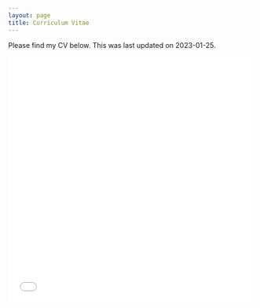 ```yaml
---
layout: page
title: Curriculum Vitae
---
```


Please find my CV below. This was last updated on 2023-01-25.

<embed src="/_pdfs/2023-01-25-SageWright-CV.pdf" width="500" height="500" type="application/pdf">